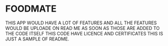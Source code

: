 # FOODMATE
THIS APP WOULD HAVE  A LOT OF FEATURES AND ALL THE FEATURES WOULD BE UPLOADE ON READ ME AS SOON AS THOSE ARE ADDED TO THE CODE ITSELF
THIS CODE HAVE LICENCE AND CERTIFICATES
THIS IS JUST A SAMPLE OF README.
